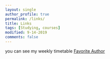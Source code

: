 ```yaml
---
layout: single
author_profile: true
permalink: /links/
title: Links
tags: [Studying, courses]
modified: 9-14-2019
comments: false
---
```


you can see my weekly timetable 
[Favorite Author](http://myfavoritauthor.com)


